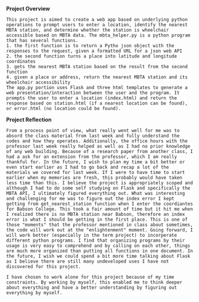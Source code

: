 **Project Overview**

    This project is aimed to create a web app based on underlying python operations to prompt users to enter a location, identify the nearest MBTA station, and determine whether the station is wheelchair accessible based on MBTA data. The mbta_helper.py is a python program that has several functions.
    1. the first function is to return a Pytho json object with the responses to the request, given a formatted URL for a json web API
    2. the second function turns a place into latitude and longitude coordinates
    3. gets the nearest MBTA station based on the result from the second function
    4. given a place or address, return the nearest MBTA station and its wheelchair accessibility
    The app.py portion uses Flask and three html templates to generate a web presentation/interaction between the user and the program. It prompts the user to enter a location (index.html) and return the response based on station.html (if a nearest location can be found), or error.html (no location could be found).

**Project Reflection**

    From a process point of view, what really went well for me was to absord the class material from last week and fully understand the codes and how they operates. Additionally, the office hours with the professor last week really helped as well as I had no prior knowledge of any web building. Because of a research paper from another class, I had a ask for an extension from the professor, which I am really thankful for. In the future, I wish to plan my time a bit better or even start earlier as I had to go back and recap a lot of the materials we covered for last week. If I were to have time to start earlier when my memories are fresh, this probably would have taken less time than this. I believe the project is appropriately scoped and although I had to do some self studying on Flask and specifically the MBTA API, I ultimately figured everything out. What was interesting and challenging for me was to figure out the index error I kept getting from get_nearest_station function when I enter the coordiantes for Babson College. This took a fair amount of time but it hit me when I realized there is no MBTA station near Babson, therefore an index error is what I should be getting in the first place. This is one of those "moments" that the professor mentioned in class about sometimes, the code will work out at the "enlightenment" moment. Going forward, I will work better (especially in the term project) to incorperate different python programs. I find that organizing programs by their usage is very easy to comprehend and by calling on each other, things are much more organized than putting all functions in one document. In the future, I wish we could spend a bit more time talking about Flask as I believe there are still many undeveloped uses I have not discovered for this project.

    I have chosen to work alone for this project because of my time constraints. By working by myself, this enabled me to think deeper about everything and have a better understanding by figuring out everything by myself.